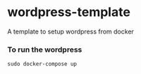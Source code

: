 # wordpress-template
A template to setup wordpress from docker

### To run the wordpress
```
sudo docker-compose up
```
